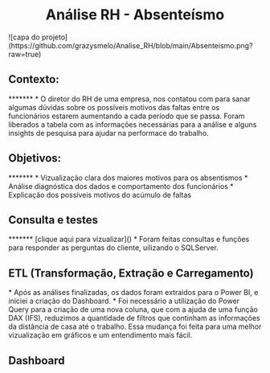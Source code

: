 <h1 align="center">Análise RH - Absenteísmo</h1>
![capa do projeto](https://github.com/grazysmelo/Analise_RH/blob/main/Absenteismo.png?raw=true)

<h2>Contexto:</h2>
*******
* O diretor do RH de uma empresa, nos contatou com para sanar algumas dúvidas sobre os possíveis motivos das faltas entre os funcionários estarem aumentando
a cada período que se passa. Foram liberados a tabela com as informações necessárias para a análise e alguns insights de pesquisa para ajudar na performace do trabalho.

<h2>Objetivos:</h2>
*******
* Vizualização clara dos maiores motivos para os absentismos
* Análise diagnóstica dos dados e comportamento dos funcionários
* Explicação dos possíveis motivos do acúmulo de faltas

<h2>Consulta e testes</h2>
*******
[clique aqui para vizualizar]()
* Foram feitas consultas e funções para responder as perguntas do cliente, uilizando o SQLServer.
<p></p>

<h2>ETL (Transformação, Extração e Carregamento)</h2>
* Após as análises finalizadas, os dados foram extraidos para o Power BI, e iniciei a criação do Dashboard.
* Foi necessário a utilização do Power Query para a criação de uma nova coluna, que com a ajuda de uma função DAX (IFS), reduzimos
a quantidade de filtros que continham as informações da distância de casa até o trabalho. Essa mudança foi feita para uma melhor vizualização
em gráficos e um entendimento mais fácil.

<h2>Dashboard</h2>
<p></p>
<p></p>
